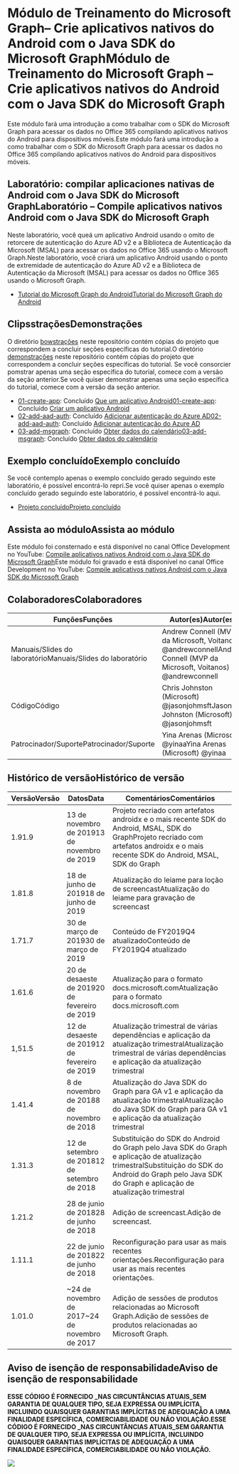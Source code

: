 # <a name="mdulo-de-treinamento-do-microsoft-graph--crie-aplicativos-nativos-do-android-com-o-java-sdk-do-microsoft-graph"></a><span data-ttu-id="bdee4-101">Módulo de Treinamento do Microsoft Graph– Crie aplicativos nativos do Android com o Java SDK do Microsoft Graph</span><span class="sxs-lookup"><span data-stu-id="bdee4-101">Módulo de Treinamento do Microsoft Graph – Crie aplicativos nativos do Android com o Java SDK do Microsoft Graph</span></span>

<span data-ttu-id="bdee4-102">Este módulo fará uma introdução a como trabalhar com o SDK do Microsoft Graph para acessar os dados no Office 365 compilando aplicativos nativos do Android para dispositivos móveis.</span><span class="sxs-lookup"><span data-stu-id="bdee4-102">Este módulo fará uma introdução a como trabalhar com o SDK do Microsoft Graph para acessar os dados no Office 365 compilando aplicativos nativos do Android para dispositivos móveis.</span></span>

## <a name="laboratrio--compile-aplicativos-nativos-android-com-o-java-sdk-do-microsoft-graph"></a><span data-ttu-id="bdee4-103">Laboratório: compilar aplicaciones nativas de Android com o Java SDK do Microsoft Graph</span><span class="sxs-lookup"><span data-stu-id="bdee4-103">Laboratório – Compile aplicativos nativos Android com o Java SDK do Microsoft Graph</span></span>

<span data-ttu-id="bdee4-104">Neste laboratório, você queá um aplicativo Android usando o omito de retorcere de autenticação do Azure AD v2 e a Biblioteca de Autenticação da Microsoft (MSAL) para acessar os dados no Office 365 usando o Microsoft Graph.</span><span class="sxs-lookup"><span data-stu-id="bdee4-104">Neste laboratório, você criará um aplicativo Android usando o ponto de extremidade de autenticação do Azure AD v2 e a Biblioteca de Autenticação da Microsoft (MSAL) para acessar os dados no Office 365 usando o Microsoft Graph.</span></span>

- [<span data-ttu-id="bdee4-105">Tutorial do Microsoft Graph do Android</span><span class="sxs-lookup"><span data-stu-id="bdee4-105">Tutorial do Microsoft Graph do Android</span></span>](https://docs.microsoft.com/graph/tutorials/android)

## <a name="demonstraes"></a><span data-ttu-id="bdee4-106">Clipsstrações</span><span class="sxs-lookup"><span data-stu-id="bdee4-106">Demonstrações</span></span>

<span data-ttu-id="bdee4-107">O diretório [bowstrações](./demos) neste repositório contém cópias do projeto que correspondem a concluir seções específicas do tutorial.</span><span class="sxs-lookup"><span data-stu-id="bdee4-107">O diretório [demonstrações](./demos) neste repositório contém cópias do projeto que correspondem a concluir seções específicas do tutorial.</span></span> <span data-ttu-id="bdee4-108">Se você consorcier pomstrar apenas uma seção específica do tutorial, comece com a versão da seção anterior.</span><span class="sxs-lookup"><span data-stu-id="bdee4-108">Se você quiser demonstrar apenas uma seção específica do tutorial, comece com a versão da seção anterior.</span></span>

- <span data-ttu-id="bdee4-109">[01-create-app](demos/01-create-app): Concluído [Que um aplicativo Android](https://docs.microsoft.com/graph/tutorials/android?tutorial-step=1)</span><span class="sxs-lookup"><span data-stu-id="bdee4-109">[01-create-app](demos/01-create-app): Concluído [Criar um aplicativo Android](https://docs.microsoft.com/graph/tutorials/android?tutorial-step=1)</span></span>
- <span data-ttu-id="bdee4-110">[02-add-aad-auth](demos/02-add-aad-auth): Concluído [Adicionar autenticação do Azure AD](https://docs.microsoft.com/graph/tutorials/android?tutorial-step=3)</span><span class="sxs-lookup"><span data-stu-id="bdee4-110">[02-add-aad-auth](demos/02-add-aad-auth): Concluído [Adicionar autenticação do Azure AD](https://docs.microsoft.com/graph/tutorials/android?tutorial-step=3)</span></span>
- <span data-ttu-id="bdee4-111">[03-add-msgraph](demos/03-add-msgraph): Concluído [Obter dados do calendário](https://docs.microsoft.com/graph/tutorials/android?tutorial-step=4)</span><span class="sxs-lookup"><span data-stu-id="bdee4-111">[03-add-msgraph](demos/03-add-msgraph): Concluído [Obter dados do calendário](https://docs.microsoft.com/graph/tutorials/android?tutorial-step=4)</span></span>

## <a name="exemplo-concludo"></a><span data-ttu-id="bdee4-112">Exemplo concluído</span><span class="sxs-lookup"><span data-stu-id="bdee4-112">Exemplo concluído</span></span>

<span data-ttu-id="bdee4-113">Se você contemplo apenas o exemplo concluído gerado seguindo este laboratório, é possível encontrá-lo repri.</span><span class="sxs-lookup"><span data-stu-id="bdee4-113">Se você quiser apenas o exemplo concluído gerado seguindo este laboratório, é possível encontrá-lo aqui.</span></span>

- [<span data-ttu-id="bdee4-114">Projeto concluído</span><span class="sxs-lookup"><span data-stu-id="bdee4-114">Projeto concluído</span></span>](demos/03-add-msgraph)

## <a name="assista-ao-mdulo"></a><span data-ttu-id="bdee4-115">Assista ao módulo</span><span class="sxs-lookup"><span data-stu-id="bdee4-115">Assista ao módulo</span></span>

<span data-ttu-id="bdee4-116">Este módulo foi consternado e está disponível no canal Office Development no YouTube: [Compile aplicativos nativos Android com o Java SDK do Microsoft Graph](https://youtu.be/BLmOmv4FSsQ)</span><span class="sxs-lookup"><span data-stu-id="bdee4-116">Este módulo foi gravado e está disponível no canal Office Development no YouTube: [Compile aplicativos nativos Android com o Java SDK do Microsoft Graph](https://youtu.be/BLmOmv4FSsQ)</span></span>

## <a name="colaboradores"></a><span data-ttu-id="bdee4-117">Colaboradores</span><span class="sxs-lookup"><span data-stu-id="bdee4-117">Colaboradores</span></span>

| <span data-ttu-id="bdee4-118">Funções</span><span class="sxs-lookup"><span data-stu-id="bdee4-118">Funções</span></span> | <span data-ttu-id="bdee4-119">Autor(es)</span><span class="sxs-lookup"><span data-stu-id="bdee4-119">Autor(es)</span></span> |
| -------------------- | ------------------------------------------------------------------------------------- |
| <span data-ttu-id="bdee4-120">Manuais/Slides do laboratório</span><span class="sxs-lookup"><span data-stu-id="bdee4-120">Manuais/Slides do laboratório</span></span> | <span data-ttu-id="bdee4-121">Andrew Connell (MVP da Microsoft, Voitanos) @andrewconnell</span><span class="sxs-lookup"><span data-stu-id="bdee4-121">Andrew Connell (MVP da Microsoft, Voitanos) @andrewconnell</span></span> |
| <span data-ttu-id="bdee4-122">Código</span><span class="sxs-lookup"><span data-stu-id="bdee4-122">Código</span></span> | <span data-ttu-id="bdee4-123">Chris Johnston (Microsoft) @jasonjohmsft</span><span class="sxs-lookup"><span data-stu-id="bdee4-123">Jason Johnston (Microsoft) @jasonjohmsft</span></span> |
| <span data-ttu-id="bdee4-124">Patrocinador/Suporte</span><span class="sxs-lookup"><span data-stu-id="bdee4-124">Patrocinador/Suporte</span></span> | <span data-ttu-id="bdee4-125">Yina Arenas (Microsoft) @yinaa</span><span class="sxs-lookup"><span data-stu-id="bdee4-125">Yina Arenas (Microsoft) @yinaa</span></span> |

## <a name="histrico-de-verso"></a><span data-ttu-id="bdee4-126">Histórico de versão</span><span class="sxs-lookup"><span data-stu-id="bdee4-126">Histórico de versão</span></span>

| <span data-ttu-id="bdee4-127">Versão</span><span class="sxs-lookup"><span data-stu-id="bdee4-127">Versão</span></span> | <span data-ttu-id="bdee4-128">Datos</span><span class="sxs-lookup"><span data-stu-id="bdee4-128">Data</span></span> | <span data-ttu-id="bdee4-129">Comentários</span><span class="sxs-lookup"><span data-stu-id="bdee4-129">Comentários</span></span> |
| ------- | ------------------ | -------------------------------------------------------------------------- |
| <span data-ttu-id="bdee4-130">1.9</span><span class="sxs-lookup"><span data-stu-id="bdee4-130">1.9</span></span> | <span data-ttu-id="bdee4-131">13 de novembro de 2019</span><span class="sxs-lookup"><span data-stu-id="bdee4-131">13 de novembro de 2019</span></span> | <span data-ttu-id="bdee4-132">Projeto recriado com artefatos androidx e o mais recente SDK do Android, MSAL, SDK do Graph</span><span class="sxs-lookup"><span data-stu-id="bdee4-132">Projeto recriado com artefatos androidx e o mais recente SDK do Android, MSAL, SDK do Graph</span></span> |
| <span data-ttu-id="bdee4-133">1.8</span><span class="sxs-lookup"><span data-stu-id="bdee4-133">1.8</span></span> | <span data-ttu-id="bdee4-134">18 de junho de 2019</span><span class="sxs-lookup"><span data-stu-id="bdee4-134">18 de junho de 2019</span></span> | <span data-ttu-id="bdee4-135">Atualização do leiame para loção de screencast</span><span class="sxs-lookup"><span data-stu-id="bdee4-135">Atualização do leiame para gravação de screencast</span></span> |
| <span data-ttu-id="bdee4-136">1.7</span><span class="sxs-lookup"><span data-stu-id="bdee4-136">1.7</span></span> | <span data-ttu-id="bdee4-137">30 de março de 2019</span><span class="sxs-lookup"><span data-stu-id="bdee4-137">30 de março de 2019</span></span> | <span data-ttu-id="bdee4-138">Conteúdo de FY2019Q4 atualizado</span><span class="sxs-lookup"><span data-stu-id="bdee4-138">Conteúdo de FY2019Q4 atualizado</span></span> |
| <span data-ttu-id="bdee4-139">1.6</span><span class="sxs-lookup"><span data-stu-id="bdee4-139">1.6</span></span> | <span data-ttu-id="bdee4-140">20 de desaeste de 2019</span><span class="sxs-lookup"><span data-stu-id="bdee4-140">20 de fevereiro de 2019</span></span> | <span data-ttu-id="bdee4-141">Atualização para o formato docs.microsoft.com</span><span class="sxs-lookup"><span data-stu-id="bdee4-141">Atualização para o formato docs.microsoft.com</span></span> |
| <span data-ttu-id="bdee4-142">1,5</span><span class="sxs-lookup"><span data-stu-id="bdee4-142">1.5</span></span> | <span data-ttu-id="bdee4-143">12 de desaeste de 2019</span><span class="sxs-lookup"><span data-stu-id="bdee4-143">12 de fevereiro de 2019</span></span> | <span data-ttu-id="bdee4-144">Atualização trimestral de várias dependências e aplicação da atualização trimestral</span><span class="sxs-lookup"><span data-stu-id="bdee4-144">Atualização trimestral de várias dependências e aplicação da atualização trimestral</span></span> |
| <span data-ttu-id="bdee4-145">1.4</span><span class="sxs-lookup"><span data-stu-id="bdee4-145">1.4</span></span> | <span data-ttu-id="bdee4-146">8 de novembro de 2018</span><span class="sxs-lookup"><span data-stu-id="bdee4-146">8 de novembro de 2018</span></span> | <span data-ttu-id="bdee4-147">Atualização do Java SDK do Graph para GA v1 e aplicação da atualização trimestral</span><span class="sxs-lookup"><span data-stu-id="bdee4-147">Atualização do Java SDK do Graph para GA v1 e aplicação da atualização trimestral</span></span> |
| <span data-ttu-id="bdee4-148">1.3</span><span class="sxs-lookup"><span data-stu-id="bdee4-148">1.3</span></span> | <span data-ttu-id="bdee4-149">12 de setembro de 2018</span><span class="sxs-lookup"><span data-stu-id="bdee4-149">12 de setembro de 2018</span></span> | <span data-ttu-id="bdee4-150">Substituição do SDK do Android do Graph pelo Java SDK do Graph e aplicação de atualização trimestral</span><span class="sxs-lookup"><span data-stu-id="bdee4-150">Substituição do SDK do Android do Graph pelo Java SDK do Graph e aplicação de atualização trimestral</span></span> |
| <span data-ttu-id="bdee4-151">1.2</span><span class="sxs-lookup"><span data-stu-id="bdee4-151">1.2</span></span> | <span data-ttu-id="bdee4-152">28 de junio de 2018</span><span class="sxs-lookup"><span data-stu-id="bdee4-152">28 de junho de 2018</span></span> | <span data-ttu-id="bdee4-153">Adição de screencast.</span><span class="sxs-lookup"><span data-stu-id="bdee4-153">Adição de screencast.</span></span> |
| <span data-ttu-id="bdee4-154">1.1</span><span class="sxs-lookup"><span data-stu-id="bdee4-154">1.1</span></span> | <span data-ttu-id="bdee4-155">22 de junio de 2018</span><span class="sxs-lookup"><span data-stu-id="bdee4-155">22 de junho de 2018</span></span> | <span data-ttu-id="bdee4-156">Reconfiguração para usar as mais recentes orientações.</span><span class="sxs-lookup"><span data-stu-id="bdee4-156">Reconfiguração para usar as mais recentes orientações.</span></span> |
| <span data-ttu-id="bdee4-157">1.0</span><span class="sxs-lookup"><span data-stu-id="bdee4-157">1.0</span></span> | <span data-ttu-id="bdee4-158">~24 de novembro de 2017</span><span class="sxs-lookup"><span data-stu-id="bdee4-158">~24 de novembro de 2017</span></span> | <span data-ttu-id="bdee4-159">Adição de sessões de produtos relacionadas ao Microsoft Graph.</span><span class="sxs-lookup"><span data-stu-id="bdee4-159">Adição de sessões de produtos relacionadas ao Microsoft Graph.</span></span> |

## <a name="aviso-de-iseno-de-responsabilidade"></a><span data-ttu-id="bdee4-160">Aviso de isenção de responsabilidade</span><span class="sxs-lookup"><span data-stu-id="bdee4-160">Aviso de isenção de responsabilidade</span></span>

<span data-ttu-id="bdee4-161">**ESSE CÓDIGO É FORNECIDO _NAS CIRCUNTÂNCIAS ATUAIS_SEM GARANTIA DE QUALQUER TIPO, SEJA EXPRESSA OU IMPLÍCITA, INCLUINDO QUAISQUER GARANTIAS IMPLÍCITAS DE ADEQUAÇÃO A UMA FINALIDADE ESPECÍFICA, COMERCIABILIDADE OU NÃO VIOLAÇÃO.**</span><span class="sxs-lookup"><span data-stu-id="bdee4-161">**ESSE CÓDIGO É FORNECIDO _NAS CIRCUNTÂNCIAS ATUAIS_SEM GARANTIA DE QUALQUER TIPO, SEJA EXPRESSA OU IMPLÍCITA, INCLUINDO QUAISQUER GARANTIAS IMPLÍCITAS DE ADEQUAÇÃO A UMA FINALIDADE ESPECÍFICA, COMERCIABILIDADE OU NÃO VIOLAÇÃO.**</span></span>

<!-- markdownlint-disable MD033 -->
<img src="https://telemetry.sharepointpnp.com/msgraph-training-android" />
